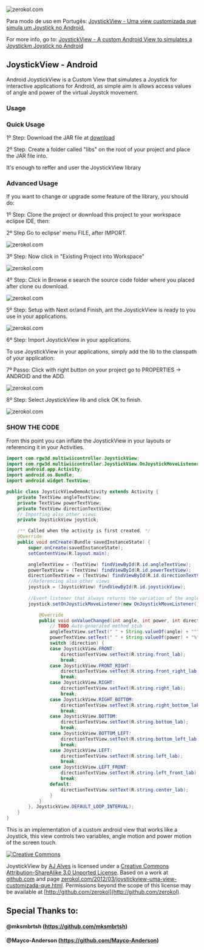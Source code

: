 ![zerokol.com](http://2.bp.blogspot.com/-5iIoZXBw2bg/T1n753kamDI/AAAAAAAAAxo/CjU5hGy4QbY/s400/joystickview-screen.png)

Para modo de uso em Portugês: [JoystickView - Uma view customizada que simula um Joystick no Android.](http://www.zerokol.com/2012/03/joystickview-uma-view-customizada-que.html)

For more info, go to: [JoystickView - A custom Android View to simulates a Joystickm Joystick no Android ](http://www.zerokol.com/2012/03/joystickview-custom-android-view-to.html)

## JoystickView - Android

Android JoystickView is a Custom View that simulates a Joystick for interactive applications for Android, 
as simple aim is allows access values ​​of angle and power of the virtual Joystck movement.

### Usage

### Quick Usage

1º Step: Download the JAR file at [download](https://github.com/downloads/zerokol/JoystickView/joystickview.jar)

2º Step: Create a folder called "libs" on the root of your project and place the JAR file into.

It's enough to reffer and user the JoystickView library

### Advanced Usage

If you want to change or upgrade some feature of the library, you should do:

1º Step: Clone the project or download this project to your workspace eclipse IDE, then:

2º Step Go to eclipse' menu FILE, after IMPORT.

![zerokol.com](http://3.bp.blogspot.com/-JyhVCfOVVsU/T1kcx_mHozI/AAAAAAAAAwg/vCR7wNkH0r8/s320/fig02.jpg)

3º Step: Now click in "Existing Project into Workspace"

![zerokol.com](http://1.bp.blogspot.com/---LpF1fGsb0/T1kcyoeRt4I/AAAAAAAAAwo/lPH4FOd3lsc/s400/fig03.jpg)

4º Step: Click in Browse e search the source code folder where you placed after clone ou download.

![zerokol.com](http://1.bp.blogspot.com/-cjLe2ZmRPyo/T1kczcBbfdI/AAAAAAAAAww/hYVnWf9mtEE/s320/fig04.jpg)

5º Step: Setup with Next or/and Finish, ant the JoystickView is ready to you use in your applications.

![zerokol.com](http://3.bp.blogspot.com/-w6ETTjggahI/T1kc0IDonsI/AAAAAAAAAw4/2r6r-WIxmLU/s320/fig05.jpg)

6º Step: Import JoystickView in your applications.

To use JoystickView in your applications, simply add the lib to the classpath of your application:

7º Passo: Click with right button on your project go to PROPERTIES -> ANDROID and the ADD.

![zerokol.com](http://2.bp.blogspot.com/-w7W8Gb8kh0I/T1kfgqoNrQI/AAAAAAAAAxA/_0cHWx-ox2E/s320/imp.png)

8º Step: Select JoystickView lib and click OK to finish.

![zerokol.com](http://1.bp.blogspot.com/-E7M8dJuemEU/T1kfhcZoWmI/AAAAAAAAAxI/Lurmtt5p8l0/s320/imp2.png)

### SHOW THE CODE

From this point you can inflate the JoystickView in your layouts or referencing it in your Activities.

```java
import com.rgw3d.multiwiicontroller.JoystickView;
import com.rgw3d.multiwiicontroller.JoystickView.OnJoystickMoveListener;
import android.app.Activity;
import android.os.Bundle;
import android.widget.TextView;

public class JoystickViewDemoActivity extends Activity {
	private TextView angleTextView;
	private TextView powerTextView;
	private TextView directionTextView;
	// Importing also other views
	private JoystickView joystick;

	/** Called when the activity is first created. */
	@Override
	public void onCreate(Bundle savedInstanceState) {
		super.onCreate(savedInstanceState);
		setContentView(R.layout.main);

		angleTextView = (TextView) findViewById(R.id.angleTextView);
		powerTextView = (TextView) findViewById(R.id.powerTextView);
		directionTextView = (TextView) findViewById(R.id.directionTextView);
		//Referencing also other views
		joystick = (JoystickView) findViewById(R.id.joystickView);
        
        //Event listener that always returns the variation of the angle in degrees, motion power in percentage and direction of movement
		joystick.setOnJoystickMoveListener(new OnJoystickMoveListener() {

			@Override
			public void onValueChanged(int angle, int power, int direction) {
				// TODO Auto-generated method stub
				angleTextView.setText(" " + String.valueOf(angle) + "°");
				powerTextView.setText(" " + String.valueOf(power) + "%");
				switch (direction) {
				case JoystickView.FRONT:
					directionTextView.setText(R.string.front_lab);
					break;
				case JoystickView.FRONT_RIGHT:
					directionTextView.setText(R.string.front_right_lab);
					break;
				case JoystickView.RIGHT:
					directionTextView.setText(R.string.right_lab);
					break;
				case JoystickView.RIGHT_BOTTOM:
					directionTextView.setText(R.string.right_bottom_lab);
					break;
				case JoystickView.BOTTOM:
					directionTextView.setText(R.string.bottom_lab);
					break;
				case JoystickView.BOTTOM_LEFT:
					directionTextView.setText(R.string.bottom_left_lab);
					break;
				case JoystickView.LEFT:
					directionTextView.setText(R.string.left_lab);
					break;
				case JoystickView.LEFT_FRONT:
					directionTextView.setText(R.string.left_front_lab);
					break;
				default:
					directionTextView.setText(R.string.center_lab);
				}
			}
		}, JoystickView.DEFAULT_LOOP_INTERVAL);
	}
}
```

This is an implementation of a custom android view that works like a Joystick, this view controls two variables, angle motion and power motion of the screen touch.

[![Creative Commons](http://i.creativecommons.org/l/by-sa/3.0/88x31.png)](http://creativecommons.org/licenses/by-sa/3.0/)

JoystickView by [AJ Alves](http://zerokol.com) is licensed under a [Creative Commons Attribution-ShareAlike 3.0 Unported License](http://creativecommons.org/licenses/by-sa/3.0/).
Based on a work at [github.com](http://github.com/zerokol/Joystick) and page [zerokol.com/2012/03/joystickview-uma-view-customizada-que.html](http://www.zerokol.com/2012/03/joystickview-uma-view-customizada-que.html).
Permissions beyond the scope of this license may be available at [http://github.com/zerokol](http://github.com/zerokol).

## Special Thanks to:

#### @mksmbrtsh (https://github.com/mksmbrtsh)
#### @Mayco-Anderson (https://github.com/Mayco-Anderson)
